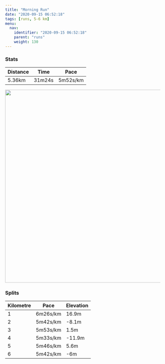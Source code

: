 ```yaml
---
title: "Morning Run"
date: "2020-09-15 06:52:18"
tags: [runs, 5-6 km]
menu:
  nav:
    identifier: "2020-09-15 06:52:18"
    parent: "runs"
    weight: 130
---
```


### Stats

| Distance | Time | Pace |
|----------|------|------|
|5.36km|31m24s|5m52s/km|

<img src='https://maps.googleapis.com/maps/api/staticmap?maptype=terrain&path=enc:sivdIlarNTIPJLTC^KTG^?b@@ZVb@RDBCLC`@g@FCHBPARGJILC~@v@Gj@@f@Xj@J\NMLUH[RMHYd@a@P@PUTOf@SP]HWMWOSM[E[B_@Rs@RKH[h@cAr@}@N@VH\T]]RB\^Tv@TZLBFIf@qAT_@j@{Az@gBZ{@ZqADm@E_@e@kAeAiBMEMD[BUh@i@b@MHSDGJIFMGSJw@L[@ODKCEKScACUiAmEWwAZ_B^qATiALa@HQp@gAZa@d@]^o@~@kAPk@f@gARWJEHCJBHDLp@LZPVr@x@Xp@Ld@Rj@\`@NTtAnDXh@j@|@FBPTn@bAFDTCPBJFBDNh@Fh@H^\dANv@Pj@Rn@r@`BPj@@JKv@LrARj@b@`@CzBJjBDhBEbBq@tEEBC?m@QeAUIEk@CQMs@Q_@_@QY_@[UGa@A[IMGY]a@[OEONi@nAMRGFKAIE_AkA[YS[eAoAKSEEG?KKIUOQDB@XGW@j@I`@OXB^Up@g@nBWlAQrAKh@Md@Yv@e@x@UPKDcBZYHa@VmA`@y@VU@SKMYQw@_@{BQ@KG_@VYJCDCP@l@Eb@ILa@\UNK@CBDROPC?IUMMAYMg@]_AEk@KYUiAQk@O_AWaAGWEu@WaAKaAWmA?a@XaBt@qAd@mA`@OK@CGGi@?Qf@iCLSHCd@@Xk@V]REXFJHH@f@_@DOHCFFpAjCtCjHf@dAN`@b@v@HXCHi@d@IA]UKCQ?SJOJS\Oj@o@|AEb@GBYEM@KGE@WVUZQDMKUa@QaAOGMSe@?QEIKEWIk@Ec@DWLOl@SHILU&key=AIzaSyBPVQ_iynBzLujdhfLzy8Z-5zczbktE55k&size=800x800&scale=2&markers=color:yellow|label:S|53.36746,-2.55527&markers=color:green|label:F|53.36767999999994,-2.554590000000001' width='625' />

### Splits

| Kilometre | Pace | Elevation |
|------|------|-----------|
|1|6m26s/km|16.9m|
|2|5m42s/km|-8.1m|
|3|5m53s/km|1.5m|
|4|5m33s/km|-11.9m|
|5|5m46s/km|5.6m|
|6|5m42s/km|-6m|
